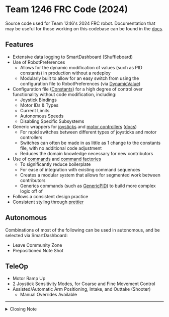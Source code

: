 # Team 1246 FRC Code (2024)
Source code used for Team 1246's 2024 FRC robot. Documentation that may be useful for those working on this codebase can be found in the [docs](https://agincourtskunkworks.github.io/FRCDocs/Programming/).

## Features
- Extensive data logging to SmartDashboard (Shuffleboard)
- Use of RobotPreferences
  - Allows for the dynamic modification of values (such as PID constants) in production without a redeploy
  - Modularly built to allow for an easy switch from using the configuration file to RobotPreferences (via [DynamicValue](src/main/java/frc/robot/util/DynamicValue.java))
- Configuration file ([Constants](src/main/java/frc/robot/Constants.java)) for a high degree of control over functionality without code modification, including:
  - Joystick Bindings
  - Motor IDs & Types
  - Current Limits
  - Autonomous Speeds
  - Disabling Specific Subsystems
- Generic wrappers for [joysticks](src/main/java/frc/robot/util/GenericJoystick.java) and [motor controllers](src/main/java/frc/robot/util/GenericController.java) ([docs](https://agincourtskunkworks.github.io/FRCDocs/programming/generic-wrappers/))
  - For rapid switches between different types of joysticks and motor controllers
  - Switches can often be made in as little as 1 change to the constants file, with no additional code adjustment
  - Reduces the domain knowledge necessary for new contributors
- Use of [commands](src/main/java/frc/robot/commands) and [command factories](src/main/java/frc/robot/commands/factories)
  - To significantly reduce boilerplate
  - For ease of integration with existing command sequences
  - Creates a modular system that allows for segmented work between contributors
  - Generics commands (such as [GenericPID](src/main/java/frc/robot/commands/GenericPID.java)) to build more complex logic off of
- Follows a consistent design practice
- Consistent styling through [prettier](https://prettier.io/)

## Autonomous
Combinations of most of the following can be used in autonomous, and be selected via SmartDashboard:

- Leave Community Zone
- Prepositioned Note Shot

## TeleOp
- Motor Ramp Up
- 2 Joystick Sensitivity Modes, for Coarse and Fine Movement Control
- Assisted/Automatic Arm Positioning, Intake, and Outtake (Shooter)
  - Manual Overrides Available

---

<details>
  <summary>Closing Note</summary>

  > Thank you for a wonderful 2024 season, and best of luck with future competitions - TH
</details>
